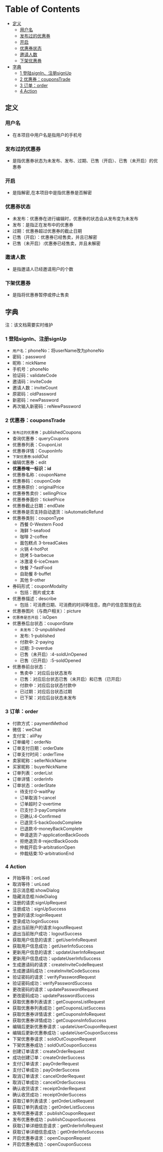 [TOC]:#
# Table of Contents
- [定义](#定义)
    - [用户名](#用户名)
    - [发布过的优惠券](#发布过的优惠券)
    - [开启](#开启)
    - [优惠券状态](#优惠券状态)
    - [邀请人数](#邀请人数)
    - [下架优惠券](#下架优惠券)
- [字典](#字典)
    - [1 登陆signIn、注册signUp](#1-登陆signin注册signup)
    - [2 优惠券：couponsTrade](#2-优惠券couponstrade)
    - [3 订单：order](#3-订单order)
    - [4 Action](#4-action)


## 定义

### 用户名
- 在本项目中用户名是指用户的手机号

### 发布过的优惠券
- 是指优惠券状态为未发布、发布、过期、已售（开启）、已售（未开启）的优惠券

### 开启
- 是指解密,在本项目中是指优惠券是否解密

### 优惠券状态
- 未发布：优惠券在进行编辑时，优惠券的状态会从发布变为未发布
- 发布：是指正在发布中的优惠券
- 过期：优惠券超过优惠券的截止日期
- 已售（开启）：优惠券已经售卖，并且已解密
- 已售（未开启）:优惠券已经售卖，并且未解密

### 邀请人数
- 是指邀请人已经邀请用户的个数


### 下架优惠券
- 是指将优惠券暂停或停止售卖

## 字典

注：该文档需要实时维护

### 1 登陆signIn、注册signUp
- `用户名`：phoneNo：将userName改为phoneNo
- 密码：password
- 昵称：nickName
- 手机号：phoneNo
- 验证码：validateCode
- 邀请码：inviteCode
- 邀请人数：inviteCount
- 原密码：oldPassword
- 新密码：newPassword
- 再次输入新密码：reNewPassword

### 2 优惠券：couponsTrade
- `发布过的优惠券`：publishedCoupons
- 查询优惠券：queryCoupons
- 优惠券列表：CouponList
- 优惠券详情：CouponInfo
- `下架优惠券`:soldOut
- 编辑优惠券：edit
- **优惠券唯一标识：id**
- 优惠券名称：couponName
- 优惠券码：couponCode
- 优惠券原价：originalPrice
- 优惠券售卖价：sellingPrice
- 优惠券券面价：ticketPrice
- 优惠券截止日期：endDate
- 优惠券是否支持自动退货：isAutomaticRefund
- 优惠券类别：couponType
  - 西餐 0-Western Food
  - 海鲜 1-seafood
  - 咖啡 2-coffee
  - 面包糕点 3-breadCakes
  - 火锅 4-hotPot
  - 烧烤 5-barbecue
  - 冰激凌 6-iceCream
  - 快餐 7-fastFood
  - 自助餐 8-buffet
  - 其他 9-other
- 券码形式：couponModality
  - 包括：图片或文本
- 优惠券描述：describe
  - 包括：可消费日期、可消费的时间等信息，商户的信息暂放在此
- 优惠券图片（与商户相关）：picture
- `优惠券是否开启`：isOpen
- 优惠券后台状态：couponState
  - `未发布`：0-unpublished
  - 发布:     1-published
  - 付款中:   2-paying
  - 过期:     3-overdue
  - 已售（未开启）:4-soldUnOpened
  - 已售（已开启）:5-soldOpened
- 优惠券前台状态：
  - 售卖中：对应后台状态发布
  - 已售：对应后台状态已售（未开启）和已售（已开启）
  - 付款中：对应后台状态付款中
  - 已过期：对应后台状态过期
  - 已下架：对应后台状态未发布

### 3 订单：order
- 付款方式：paymentMethod
- 微信：weChat
- 支付宝：aliPay
- 订单编号：orderNo
- 订单支付日期：orderDate
- 订单支付时间：orderTime
- 卖家昵称：sellerNickName
- 买家昵称：buyerNickName
- 订单列表：orderList
- 订单详情：orderInfo
- 订单状态：orderState
  - 待支付:0-waitPay
  - 订单取消:1-cancel
  - 订单超时:2-overtime
  - 已支付:3-payComplete
  - 已确认:4-Confirmed
  - 已退货:5-backGoodsComplete
  - 已退款:6-moneyBackComplete
  - 申请退货:7-applicationBackGoods
  - 拒绝退货:8-rejectBackGoods
  - 仲裁开启:9-arbitrationOpen
  - 仲裁结束:10-arbitrationEnd

### 4 Action
- 开始等待：onLoad
- 取消等待：unLoad
- 显示消息框:showDialog
- 隐藏消息框:hideDialog
- 注册的请求:signUpRequest
- 注册成功：signUpSuccess
- 登录的请求:loginRequest
- 登录成功:loginSuccess
- 退出当前账户的请求:logoutRequest
- 退出当前账户成功：logoutSuccess
- 获取用户信息的请求：getUserInfoRequest
- 获取用户信息成功：getUserInfoSuccess
- 更新用户信息的请求：updateUserInfoRequest
- 更新用户信息成功：updateUserInfoSuccess
- 生成邀请码的请求：createInviteCodeRequest
- 生成邀请码成功：createInviteCodeSuccess
- 验证密码的请求：verifyPasswordRequest
- 验证密码成功：verifyPasswordSuccess
- 更改密码的请求：updatePasswordRequest
- 更改密码成功：updatePasswordSuccess
- 获取优惠券列表请求：getCouponsListRequest
- 获取优惠券列表成功：getCouponsListSuccess
- 获取优惠券详情请求：getCouponsInfoRequest
- 获取优惠券详情成功：getCouponsInfoSuccess
- 编辑后更新优惠券请求：updateUserCouponRequest
- 编辑后更新优惠券成功：updateUserCouponSuccess
- 下架优惠券请求：soldOutCouponRequest
- 下架优惠券成功：soldOutCouponSuccess
- 创建订单请求：createOrderRequest
- 成功创建订单：createOrderSuccess
- 支付订单请求：payOrderRequest
- 支付订单成功：payOrderSuccess
- 取消订单请求：cancelOrderRequest
- 取消订单成功：cancelOrderSuccess
- 确认收货请求：receiptOrderRequest
- 确认收货成功：receiptOrderSuccess
- 获取订单列表请求：getOrderListRequest
- 获取订单列表成功：getOrderListSuccess
- 发布优惠券请求：publishCouponRequest
- 发布优惠券成功：publishCouponSuccess
- 获取订单详细信息请求：getOrderInfoRequest
- 获取订单详细信息成功：getOrderInfoSuccess
- 开启优惠券请求：openCouponRequest
- 开启优惠券成功：openCouponSuccess

<!--- 查询优惠券请求：queryCouponsRequest-->
<!--- 更新优惠券列表的分页信息：setCouponPage-->
<!--- 更新优惠券列表：setCoupons-->
<!--- 插入优惠卷列表：insertCoupons-->
<!--- 查看优惠券明细请求：getCouponDetailsRequest-->
<!--- 更新优惠券明细：insertCouponDetails-->
<!--- 查看用户已发布过的优惠券列表请求：getUserCouponsRequest-->
<!--- 更新用户已发布过优惠券列表的分页信息：setUserCouponPage-->
<!--- 更新用户优惠券列表：setUserCoupons-->
<!--- 插入用户优惠卷列表：insertUserCoupons-->
<!--- 更新用户发布的优惠券明细：insertUserCouponDetails-->
<!--- `下架优惠券`请求：soldOutCouponRequest-->
<!--- 更新`下架优惠券`状态：updateSoldOutCoupon-->
<!--- 编辑优惠券请求：editUserCouponRequest-->
<!--- 更新编辑优惠券信息：updateUserCoupon-->
<!--- 支付订单请求：payRequest-->
<!--- 取消订单请求：cancelOrderRequest-->
<!--- 查看订单列表请求：getOrderListRequest-->
<!--- 更新订单列表请求：insertOrderListRequest-->
<!--- 初始化分页信息（订单列表）：initialPage-->
<!--- 更新分页信息（订单列表）：setOrderPage-->
<!--- 更新订单列表：setOrderList-->
<!--- 插入订单列表：insertOrderList-->
<!--- 查看订单详情请求：getOrderInfoRequest-->
<!--- 更新订单详情：setOrderInfo-->
<!--- `开启优惠券`请求：openCouponRequest-->
<!--- 更新`开启优惠券`信息：openCoupon-->
